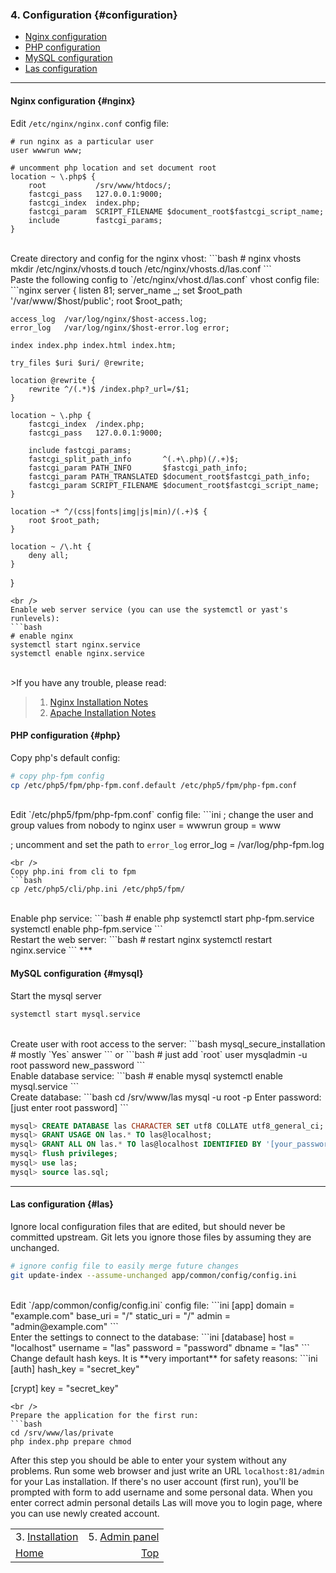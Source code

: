 ### 4. Configuration {#configuration}
- [Nginx configuration](#nginx)
- [PHP configuration](#php)
- [MySQL configuration](#mysql)
- [Las configuration](#las)
***

#### Nginx configuration {#nginx}
Edit `/etc/nginx/nginx.conf` config file:

```nginx
# run nginx as a particular user
user wwwrun www;

# uncomment php location and set document root
location ~ \.php$ {
    root           /srv/www/htdocs/;
    fastcgi_pass   127.0.0.1:9000;
    fastcgi_index  index.php;
    fastcgi_param  SCRIPT_FILENAME $document_root$fastcgi_script_name;
    include        fastcgi_params;
}
```
<br />
Create directory and config for the nginx vhost:
```bash
# nginx vhosts
mkdir /etc/nginx/vhosts.d
touch /etc/nginx/vhosts.d/las.conf
```
<br />
Paste the following config to `/etc/nginx/vhost.d/las.conf` vhost config file:
```nginx
server {
    listen      81;
    server_name _;
    set         $root_path '/var/www/$host/public';
    root        $root_path;

    access_log  /var/log/nginx/$host-access.log;
    error_log   /var/log/nginx/$host-error.log error;

    index index.php index.html index.htm;

    try_files $uri $uri/ @rewrite;

    location @rewrite {
        rewrite ^/(.*)$ /index.php?_url=/$1;
    }

    location ~ \.php {
        fastcgi_index  /index.php;
        fastcgi_pass   127.0.0.1:9000;

        include fastcgi_params;
        fastcgi_split_path_info       ^(.+\.php)(/.+)$;
        fastcgi_param PATH_INFO       $fastcgi_path_info;
        fastcgi_param PATH_TRANSLATED $document_root$fastcgi_path_info;
        fastcgi_param SCRIPT_FILENAME $document_root$fastcgi_script_name;
    }

    location ~* ^/(css|fonts|img|js|min)/(.+)$ {
        root $root_path;
    }

    location ~ /\.ht {
        deny all;
    }
}
```
<br />
Enable web server service (you can use the systemctl or yast's runlevels):
```bash
# enable nginx
systemctl start nginx.service
systemctl enable nginx.service
```
<br />
>If you have any trouble, please read:

>1. [Nginx Installation Notes](configuration/nginx)
>2. [Apache Installation Notes](configuration/apache)

#### PHP configuration {#php}
Copy php's default config:
```bash
# copy php-fpm config
cp /etc/php5/fpm/php-fpm.conf.default /etc/php5/fpm/php-fpm.conf
```
<br />
Edit `/etc/php5/fpm/php-fpm.conf` config file:
```ini
; change the user and group values from nobody to nginx
user = wwwrun
group = www

; uncomment and set the path to `error_log`
error_log = /var/log/php-fpm.log
```
<br />
Copy php.ini from cli to fpm
```bash
cp /etc/php5/cli/php.ini /etc/php5/fpm/
```
<br />
Enable php service:
```bash
# enable php
systemctl start php-fpm.service
systemctl enable php-fpm.service
```
<br />
Restart the web server:
```bash
# restart nginx
systemctl restart nginx.service
```
***

#### MySQL configuration {#mysql}
Start the mysql server
```bash
systemctl start mysql.service
```
<br />
Create user with root access to the server:
```bash
mysql_secure_installation
# mostly `Yes` answer
```
or
```bash
# just add `root` user
mysqladmin -u root password new_password
```
<br />
Enable database service:
```bash
# enable mysql
systemctl enable mysql.service
```
<br />
Create database:
```bash
cd /srv/www/las
mysql -u root -p
Enter password:[just enter root password]
```

```sql
mysql> CREATE DATABASE las CHARACTER SET utf8 COLLATE utf8_general_ci;
mysql> GRANT USAGE ON las.* TO las@localhost;
mysql> GRANT ALL ON las.* TO las@localhost IDENTIFIED BY '[your_password]';
mysql> flush privileges;
mysql> use las;
mysql> source las.sql;
```
***

#### Las configuration {#las}
Ignore local configuration files that are edited, but should never be committed upstream. Git lets you ignore those files by assuming they are unchanged.
```bash
# ignore config file to easily merge future changes
git update-index --assume-unchanged app/common/config/config.ini
```
<br />
Edit `/app/common/config/config.ini` config file:
```ini
[app]
domain = "example.com"
base_uri = "/"
static_uri = "/"
admin = "admin@example.com"
```
<br />
Enter the settings to connect to the database:
```ini
[database]
host     = "localhost"
username = "las"
password = "password"
dbname   = "las"
```
<br />
Change default hash keys. It is **very important** for safety reasons:
```ini
[auth]
hash_key = "secret_key"

[crypt]
key = "secret_key"
```
<br />
Prepare the application for the first run:
```bash
cd /srv/www/las/private
php index.php prepare chmod
```

After this step you should be able to enter your system without any problems. Run some web browser and just write an URL `localhost:81/admin` for your Las installation. If there's no user account (first run), you'll be prompted with form to add username and some personal data. When you enter correct admin personal details Las will move you to login page, where you can use newly created account.

|                                   |                           |
| :-------------------------------- | ------------------------: |
| 3. [Installation](./installation) | 5. [Admin panel](./admin) |
| [Home](../doc)                    |     [Top](#configuration) |